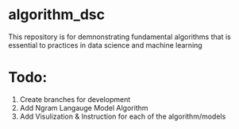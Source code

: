 # algorithm_dsc
This repository is for demnonstrating fundamental algorithms that is essential to practices in data science and machine learning

# Todo:
1. Create branches for development
2. Add Ngram Langauge Model Algorithm
3. Add Visulization & Instruction for each of the algorithm/models
